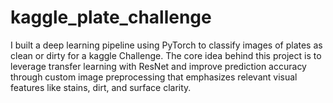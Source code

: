 # kaggle_plate_challenge
I built a deep learning pipeline using PyTorch to classify images of plates as clean or dirty for a kaggle Challenge. The core idea behind this project is to leverage transfer learning with ResNet and improve prediction accuracy through custom image preprocessing that emphasizes relevant visual features like stains, dirt, and surface clarity. 
